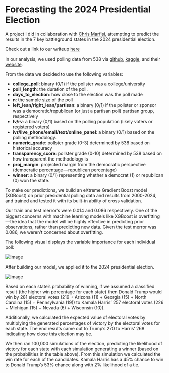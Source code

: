 # Forecasting the 2024 Presidential Election

A project I did in collaboration with [Chris Marfisi](https://www.linkedin.com/in/chris-marfisi-317505227/), attempting to predict the results in the 7 key battleground states in the 2024 presidential election. 

Check out a link to our writeup [here](https://jarrettmarkman.substack.com/p/forecasting-the-2024-presidential)

In our analysis, we used polling data from 538 via [github](https://github.com/fivethirtyeight/data/blob/master/pollster-ratings/raw_polls.csv), [kaggle](https://www.kaggle.com/datasets/fivethirtyeight/2016-election-polls), and their [website](https://projects.fivethirtyeight.com/polls/).

From the data we decided to use the following variables: 
- **college_poll**: binary (0/1) if the pollster was a college/university
- **poll_length**: the duration of the poll.
- **days_to_election**: how close to the election was the poll made
- **n**: the sample size of the poll
- **left_lean/right_lean/partisan**: a binary (0/1) if the pollster or sponsor was a democratic/republican (or just a partisan poll) partisan group, respectively
- **lv/rv**: a binary (0/1) based on the polling population (likely voters or registered voters)
- **ivr/live_phone/email/text/online_panel**: a binary (0/1) based on the polling methodology.
- **numeric_grade**: pollster grade (0-3) determined by 538 based on historical accuracy
- **transparency_score**: pollster grade (0-10) determined by 538 based on how transparent the methodology is
- **proj_margin**: projected margin from the democratic perspective (democratic percentage — republican percentage)
- **winner**: a binary (0/1) representing whether a democrat (1) or republican (0) won the state.

To make our predictions, we build an eXtreme Gradient Boost model (XGBoost) on prior presidential polling data and results from 2000-2024, and trained and tested it with its built-in ability of cross validation. 

Our train and test merror’s were 0.014 and 0.086 respectively. One of the biggest concerns with machine learning models like XGBoost is overfitting — the idea that the model will be highly effective in predicting prior observations, rather than predicting new data. Given the test merror was 0.086, we weren’t concerned about overfitting.

The following visual displays the variable importance for each individual poll:

![image](https://substackcdn.com/image/fetch/f_auto,q_auto:good,fl_progressive:steep/https%3A%2F%2Fsubstack-post-media.s3.amazonaws.com%2Fpublic%2Fimages%2F9dfcd8cf-0bbf-447e-a7c8-9d830a3512c2_1600x964.png)

After building our model, we applied it to the 2024 presidential election. 

![image](https://substackcdn.com/image/fetch/w_1456,c_limit,f_webp,q_auto:good,fl_progressive:steep/https%3A%2F%2Fsubstack-post-media.s3.amazonaws.com%2Fpublic%2Fimages%2F54ac6086-4b47-4142-a51c-5ba9d8d71c44_550x694.png)

Based on each state’s probability of winning, if we assumed a classified result  (the higher win percentage for each state)  then Donald Trump would win by 281 electoral votes (219 + Arizona (11) + Georgia (15) + North Carolina (15) + Pennsylvania (19)) to Kamala Harris’ 257 electoral votes (226 + Michigan (15) + Nevada (6) + Wisconsin (10)).

Additionally, we calculated the expected value of electoral votes by multiplying the generated percentages of victory by the electoral votes for each state. The end results came out to Trump’s 270 to Harris’ 268 indicating how close this election may be.

We then ran 100,000 simulations of the election, predicting the likelihood of victory for each state with each simulation generating a winner (based on the probabilities in the table above). From this simulation we calculated the win rate for each of the candidates. Kamala Harris has a 45% chance to win to Donald Trump’s 53% chance along with 2% likelihood of a tie.
